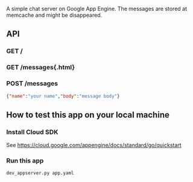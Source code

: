 A simple chat server on Google App Engine. The messages are stored at memcache and might be disappeared.

## API

### GET /

### GET /messages{.html}

### POST /messages

```json
{"name":"your name","body":"message body"}
```

## How to test this app on your local machine

### Install Cloud SDK

See https://cloud.google.com/appengine/docs/standard/go/quickstart

### Run this app

```shell
dev_appserver.py app.yaml
```
